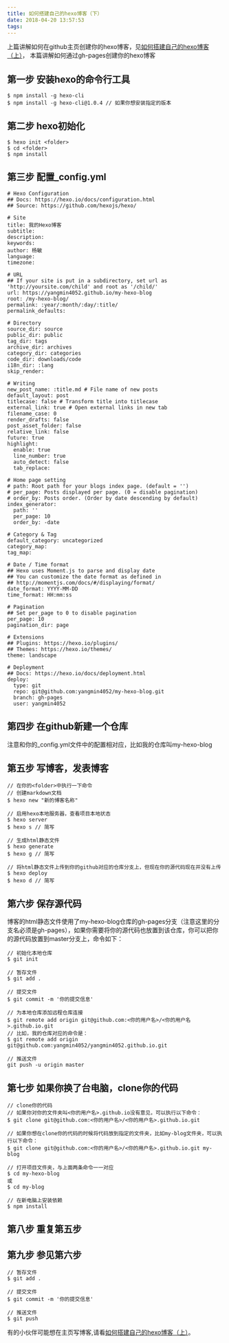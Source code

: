 ```yaml
---
title: 如何搭建自己的hexo博客（下）
date: 2018-04-20 13:57:53
tags:
---
```

上篇讲解如何在github主页创建你的hexo博客，见[如何搭建自己的hexo博客（上）](https://yangmin4052.github.io/2018/04/20/如何搭建自己的hexo博客（上）/)，
本篇讲解如何通过gh-pages创建你的hexo博客
## 第一步 安装hexo的命令行工具
```
$ npm install -g hexo-cli
$ npm install -g hexo-cli@1.0.4 // 如果你想安装指定的版本

```
## 第二步 hexo初始化

```
$ hexo init <folder>
$ cd <folder>
$ npm install
```
## 第三步 配置_config.yml
```
# Hexo Configuration
## Docs: https://hexo.io/docs/configuration.html
## Source: https://github.com/hexojs/hexo/

# Site
title: 我的Hexo博客
subtitle:
description:
keywords:
author: 杨敏
language:
timezone:

# URL
## If your site is put in a subdirectory, set url as 'http://yoursite.com/child' and root as '/child/'
url: https://yangmin4052.github.io/my-hexo-blog
root: /my-hexo-blog/
permalink: :year/:month/:day/:title/
permalink_defaults:

# Directory
source_dir: source
public_dir: public
tag_dir: tags
archive_dir: archives
category_dir: categories
code_dir: downloads/code
i18n_dir: :lang
skip_render:

# Writing
new_post_name: :title.md # File name of new posts
default_layout: post
titlecase: false # Transform title into titlecase
external_link: true # Open external links in new tab
filename_case: 0
render_drafts: false
post_asset_folder: false
relative_link: false
future: true
highlight:
  enable: true
  line_number: true
  auto_detect: false
  tab_replace:
  
# Home page setting
# path: Root path for your blogs index page. (default = '')
# per_page: Posts displayed per page. (0 = disable pagination)
# order_by: Posts order. (Order by date descending by default)
index_generator:
  path: ''
  per_page: 10
  order_by: -date
  
# Category & Tag
default_category: uncategorized
category_map:
tag_map:

# Date / Time format
## Hexo uses Moment.js to parse and display date
## You can customize the date format as defined in
## http://momentjs.com/docs/#/displaying/format/
date_format: YYYY-MM-DD
time_format: HH:mm:ss

# Pagination
## Set per_page to 0 to disable pagination
per_page: 10
pagination_dir: page

# Extensions
## Plugins: https://hexo.io/plugins/
## Themes: https://hexo.io/themes/
theme: landscape

# Deployment
## Docs: https://hexo.io/docs/deployment.html
deploy:
  type: git
  repo: git@github.com:yangmin4052/my-hexo-blog.git
  branch: gh-pages
  user: yangmin4052
```

## 第四步 在github新建一个仓库
注意和你的_config.yml文件中的配置相对应，比如我的仓库叫my-hexo-blog
## 第五步 写博客，发表博客
```
// 在你的<folder>中执行一下命令
// 创建markdown文档
$ hexo new "新的博客名称"

// 启用hexo本地服务器，查看项目本地状态
$ hexo server
$ hexo s // 简写

// 生成html静态文件
$ hexo generate
$ hexo g // 简写

// 将html静态文件上传到你的github对应的仓库分支上，但现在你的源代码现在并没有上传
$ hexo deploy
$ hexo d // 简写

```
## 第六步 保存源代码
博客的html静态文件使用了my-hexo-blog仓库的gh-pages分支（注意这里的分支名必须是gh-pages），如果你需要将你的源代码也放置到该仓库，你可以把你的源代码放置到master分支上，命令如下：
```
// 初始化本地仓库
$ git init

// 暂存文件
$ git add .

// 提交文件
$ git commit -m '你的提交信息'

// 为本地仓库添加远程仓库连接
$ git remote add origin git@github.com:<你的用户名>/<你的用户名>.github.io.git
// 比如，我的仓库对应的命令是：
$ git remote add origin git@github.com:yangmin4052/yangmin4052.github.io.git

// 推送文件
git push -u origin master

```
## 第七步 如果你换了台电脑，clone你的代码

```
// clone你的代码
// 如果你对你的文件夹叫<你的用户名>.github.io没有意见，可以执行以下命令：
$ git clone git@github.com:<你的用户名>/<你的用户名>.github.io.git

// 如果你想在clone你的代码的时候将代码放到指定的文件夹，比如my-blog文件夹，可以执行以下命令：
$ git clone git@github.com:<你的用户名>/<你的用户名>.github.io.git my-blog

// 打开项目文件夹，与上面两条命令一一对应
$ cd my-hexo-blog
或
$ cd my-blog

// 在新电脑上安装依赖
$ npm install

```
## 第八步 重复第五步
## 第九步 参见第六步
```
// 暂存文件
$ git add .

// 提交文件
$ git commit -m '你的提交信息'

// 推送文件
$ git push
```
有的小伙伴可能想在主页写博客,请看[如何搭建自己的hexo博客（上）](https://yangmin4052.github.io/2018/04/20/如何搭建自己的hexo博客（上）/)。
